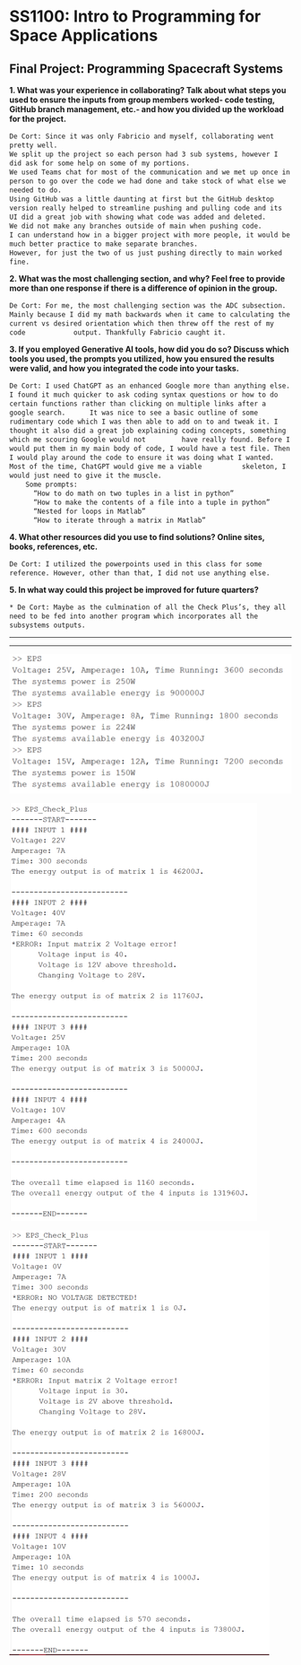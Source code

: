 # SS1100: Intro to Programming for Space Applications
## Final Project: Programming Spacecraft Systems


**1. What was your experience in collaborating? Talk about what steps you used to ensure the inputs from group members worked- code testing, GitHub branch management, etc.- and how you divided up the workload for the project.**

    De Cort: Since it was only Fabricio and myself, collaborating went pretty well. 
    We split up the project so each person had 3 sub systems, however I did ask for some help on some of my portions. 
    We used Teams chat for most of the communication and we met up once in person to go over the code we had done and take stock of what else we needed to do.  
    Using GitHub was a little daunting at first but the GitHub desktop version really helped to streamline pushing and pulling code and its UI did a great job with showing what code was added and deleted. 
    We did not make any branches outside of main when pushing code. 
    I can understand how in a bigger project with more people, it would be much better practice to make separate branches. 
    However, for just the two of us just pushing directly to main worked fine. 

**2. What was the most challenging section, and why? Feel free to provide more than one response if there is a difference of opinion in the group.**

    De Cort: For me, the most challenging section was the ADC subsection. Mainly because I did my math backwards when it came to calculating the current vs desired orientation which then threw off the rest of my code            output. Thankfully Fabricio caught it.   

**3. If you employed Generative AI tools, how did you do so? Discuss which tools you used, the prompts you utilized, how you ensured the results were valid, and how you integrated the code into your tasks.**

    De Cort: I used ChatGPT as an enhanced Google more than anything else. I found it much quicker to ask coding syntax questions or how to do certain functions rather than clicking on multiple links after a google search.      It was nice to see a basic outline of some rudimentary code which I was then able to add on to and tweak it. I thought it also did a great job explaining coding concepts, something which me scouring Google would not         have really found. Before I would put them in my main body of code, I would have a test file. Then I would play around the code to ensure it was doing what I wanted. Most of the time, ChatGPT would give me a viable          skeleton, I would just need to give it the muscle.   
        Some prompts:
          “How to do math on two tuples in a list in python”
          “How to make the contents of a file into a tuple in python”
          “Nested for loops in Matlab”
          “How to iterate through a matrix in Matlab”

**4. What other resources did you use to find solutions? Online sites, books, references, etc.**

    De Cort: I utilized the powerpoints used in this class for some reference. However, other than that, I did not use anything else. 

**5. In what way could this project be improved for future quarters?**

    * De Cort: Maybe as the culmination of all the Check Plus’s, they all need to be fed into another program which incorporates all the subsystems outputs. 

___
___





![EPS Check Output](https://github.com/FViannay/nps_ss1100_fall24/blob/main/EPS/Check.PNG)

![EPS Check Plus 1 Output](https://github.com/FViannay/nps_ss1100_fall24/blob/main/EPS/Chec_plus_1.PNG)

![EPS Check Plus 2 Output](https://github.com/FViannay/nps_ss1100_fall24/blob/main/EPS/Check_plus_2.PNG)

